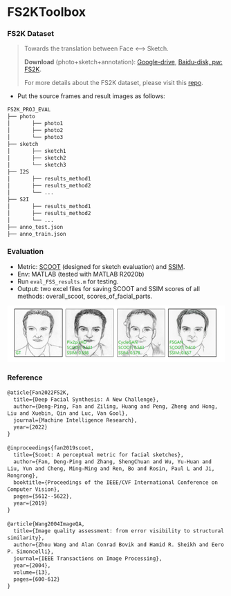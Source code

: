 # FS2KToolbox

### FS2K Dataset

> Towards the translation between Face <--> Sketch.
>
> **Download** (photo+sketch+annotation): [Google-drive](https://drive.google.com/file/d/1saIMhQ3dc5_ftkfGmBPbCluRn_zy7QQp/view?usp=sharing), [Baidu-disk, pw: FS2K](https://pan.baidu.com/s/1eJVNPlGRbCc2zSp4iO8bVw).
>
> For more details about the FS2K dataset, please visit this [repo](https://github.com/DengPingFan/FS2K).

+ Put the source frames and result images as follows:

````
FS2K_PROJ_EVAL
├── photo
│       ├── photo1
│       ├── photo2
│       └── photo3
├── sketch
│       ├── sketch1
│       ├── sketch2
│       └── sketch3
├── I2S
│       ├── results_method1
│       ├── results_method2
│       └── ...
├── S2I
│       ├── results_method1
│       ├── results_method2
│       └── ...
├── anno_test.json
├── anno_train.json
````

 ### Evaluation

+ Metric: [SCOOT](https://dpfan.net/scoot/) (designed for sketch evaluation) and [SSIM](https://ece.uwaterloo.ca/~z70wang/publications/ssim.pdf).
+ Env: MATLAB (tested with MATLAB R2020b)
+ Run `eval_FSS_results.m` for testing.
+ Output: two excel files for saving SCOOT and SSIM scores of all methods: overall_scoot, scores_of_facial_parts.

![vis_sample](README.assets/vis_sample.png)

### Reference

```@inproceedings{Fan_2019_ICCV,
@aticle{Fan2022FS2K,
  title={Deep Facial Synthesis: A New Challenge},
  author={Deng-Ping, Fan and Ziling, Huang and Peng, Zheng and Hong, Liu and Xuebin, Qin and Luc, Van Gool},
  journal={Machine Intelligence Research},
  year={2022}
}

@inproceedings{fan2019scoot,
  title={Scoot: A perceptual metric for facial sketches},
  author={Fan, Deng-Ping and Zhang, ShengChuan and Wu, Yu-Huan and Liu, Yun and Cheng, Ming-Ming and Ren, Bo and Rosin, Paul L and Ji, Rongrong},
  booktitle={Proceedings of the IEEE/CVF International Conference on Computer Vision},
  pages={5612--5622},
  year={2019}
}

@article{Wang2004ImageQA,
  title={Image quality assessment: from error visibility to structural similarity},
  author={Zhou Wang and Alan Conrad Bovik and Hamid R. Sheikh and Eero P. Simoncelli},
  journal={IEEE Transactions on Image Processing},
  year={2004},
  volume={13},
  pages={600-612}
}

```

